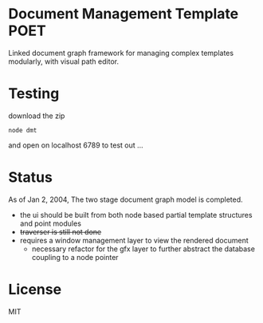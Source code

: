 Document Management Template POET
===
Linked document graph framework for managing complex templates modularly, with visual path editor.

Testing
===
download the zip
```
node dmt 
```
and open on localhost 6789 to test out ... 

Status
===

As of Jan 2, 2004, The two stage document graph model is completed.  

- the ui should be built from both node based partial template structures and point modules
- ~~traverser is still not done~~
- requires a window management layer to view the rendered document
  - necessary refactor for the gfx layer to further abstract the database coupling to a node pointer

License
===
MIT




